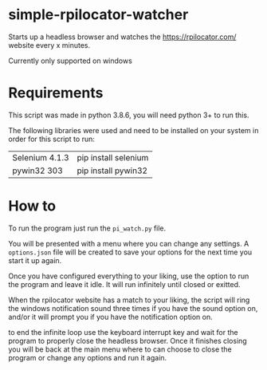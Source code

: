 # simple-rpilocator-watcher
Starts up a headless browser and watches the https://rpilocator.com/ website every x minutes.

Currently only supported on windows

# Requirements
This script was made in python 3.8.6, you will need python 3+ to run this.

The following libraries were used and need to be installed on your system in order for this script to run:
<table>
  <tr>
    <td>Selenium 4.1.3</td>
    <td>pip install selenium</td>
  </tr>
  <tr>
    <td>pywin32 303</td>
    <td>pip install pywin32</td>
  </tr>
</table>

# How to
To run the program just run the `pi_watch.py` file.

You will be presented with a menu where you can change any settings. A `options.json` file will be created to save your options for the next time you start it up again.

Once you have configured everything to your liking, use the option to run the program and leave it idle. It will run infinitely until closed or exitted.

When the rpilocator website has a match to your liking, the script will ring the windows notification sound three times if you have the sound option on, and/or it will prompt you if you have the notification option on.

to end the infinite loop use the keyboard interrupt key and wait for the program to properly close the headless browser. Once it finishes closing you will be back at the main menu where to can choose to close the program or change any options and run it again.
